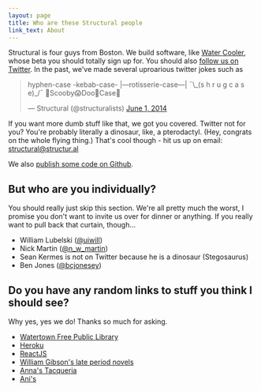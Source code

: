 ```yaml
---
layout: page
title: Who are these Structural people
link_text: About
---
```


Structural is four guys from Boston.  We build software, like
[Water Cooler](http://watercooler.io), whose beta you should totally sign up
for.  You should also [follow us on Twitter](http://twitter.com/structuralists).  In the past, we've made several uproarious twitter jokes such as

<blockquote class="twitter-tweet" lang="en"><p>hyphen-case&#10;-kebab-case-&#10;|—rotisserie-case—|&#10;¯\_(s h r u g c a s e)_/¯&#10;👻Scooby😱Doo🔎Case🚓</p>&mdash; Structural (@structuralists) <a href="https://twitter.com/structuralists/status/473150223750266881">June 1, 2014</a></blockquote>
<script async src="//platform.twitter.com/widgets.js" charset="utf-8"></script>

If you want more dumb stuff like that, we got you covered.  Twitter not for you?
You're probably literally a dinosaur, like, a pterodactyl.  (Hey,
congrats on the whole flying thing.)  That's cool though - hit us up on
email: [structural@structur.al](mailto:structural@structur.al)

We also [publish some code on Github](https://github.com/Structural).

## But who are you individually?

You should really just skip this section.  We're all pretty much the worst, I
promise you don't want to invite us over for dinner or anything.  If you really
want to pull back that curtain, though...

* William Lubelski ([@uiwill](http://twitter.com/uiwill))
* Nick Martin ([@n_w_martin](http://twitter.com/n_w_martin))
* Sean Kermes is not on Twitter because he is a dinosaur (Stegosaurus)
* Ben Jones ([@bcjonesey](http://twitter.com/bcjonesey))

## Do you have any random links to stuff you think I should see?

Why yes, yes we do!  Thanks so much for asking.

* [Watertown Free Public Library](http://watertownlib.org/)
* [Heroku](http://watertownlib.org/)
* [ReactJS](https://facebook.github.io/react/)
* [William Gibson's late period novels](https://en.wikipedia.org/wiki/William_Gibson#Late_period_novels)
* [Anna's Tacqueria](http://www.annastaqueria.com/)
* [Ani's](http://anistakeout.com/)
